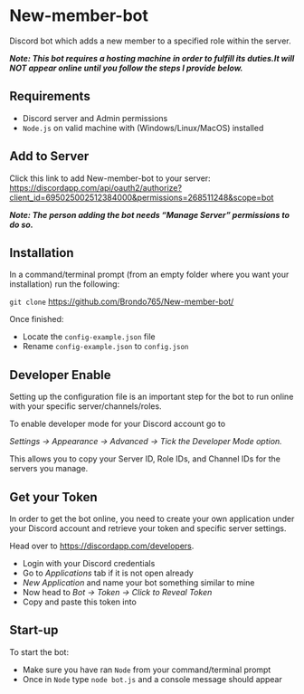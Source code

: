 # New-member-bot
Discord bot which adds a new member to a specified role within the server.

***Note: This bot requires a hosting machine in order to fulfill its
duties.It will NOT appear online until you follow the steps I provide below.***

## Requirements
- Discord server and Admin permissions
- `Node.js` on valid machine with (Windows/Linux/MacOS) installed

## Add to Server

Click this link to add New-member-bot to your server:
https://discordapp.com/api/oauth2/authorize?client_id=695025002512384000&permissions=268511248&scope=bot

***Note: The person adding the bot needs “Manage Server” permissions to do so.***

## Installation
In a command/terminal prompt (from an empty folder where you want your installation) run the following:

`git clone` https://github.com/Brondo765/New-member-bot/

Once finished:

- Locate the `config-example.json` file
- Rename `config-example.json` to `config.json`

## Developer Enable
Setting up the configuration file is an important step for the bot 
to run online with your specific server/channels/roles.

To enable developer mode for your Discord account go to

*Settings -> Appearance -> Advanced -> Tick the Developer Mode option.*

This allows you to copy your Server ID, Role IDs, and Channel IDs for the servers you manage.

## Get your Token
In order to get the bot online, you need to create your own application under your
Discord account and retrieve your token and specific server settings.

Head over to https://discordapp.com/developers.
- Login with your Discord credentials
- Go to *Applications* tab if it is not open already
- *New Application* and name your bot something similar to mine
- Now head to *Bot -> Token -> Click to Reveal Token*
- Copy and paste this token into 

## Start-up
To start the bot:
- Make sure you have ran `Node` from your command/terminal prompt 
- Once in `Node` type `node bot.js` and a console message should appear
